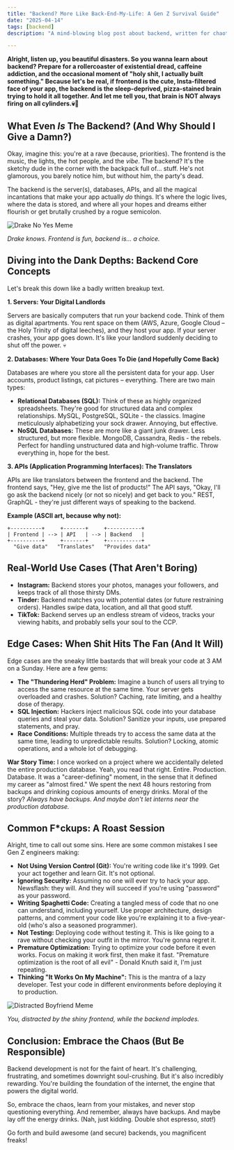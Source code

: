 ```yaml
---
title: "Backend? More Like Back-End-My-Life: A Gen Z Survival Guide"
date: "2025-04-14"
tags: [backend]
description: "A mind-blowing blog post about backend, written for chaotic Gen Z engineers. Prepare to question your life choices."

---
```


**Alright, listen up, you beautiful disasters. So you wanna learn about backend? Prepare for a rollercoaster of existential dread, caffeine addiction, and the occasional moment of "holy shit, I actually built something." Because let's be real, if frontend is the cute, Insta-filtered face of your app, the backend is the sleep-deprived, pizza-stained brain trying to hold it all together. And let me tell you, that brain is NOT always firing on all cylinders.💀🙏**

## What Even *Is* The Backend? (And Why Should I Give a Damn?)

Okay, imagine this: you're at a rave (because, priorities). The frontend is the music, the lights, the hot people, and the *vibe*. The backend? It's the sketchy dude in the corner with the backpack full of... stuff. He's not glamorous, you barely notice him, but without him, the party's dead.

The backend is the server(s), databases, APIs, and all the magical incantations that make your app actually *do* things. It's where the logic lives, where the data is stored, and where all your hopes and dreams either flourish or get brutally crushed by a rogue semicolon.

![Drake No Yes Meme](https://i.imgflip.com/36092g.jpg)

*Drake knows. Frontend is fun, backend is… a choice.*

## Diving into the Dank Depths: Backend Core Concepts

Let's break this down like a badly written breakup text.

**1. Servers: Your Digital Landlords**

Servers are basically computers that run your backend code. Think of them as digital apartments. You rent space on them (AWS, Azure, Google Cloud – the Holy Trinity of digital leeches), and they host your app. If your server crashes, your app goes down. It's like your landlord suddenly deciding to shut off the power. 💀

**2. Databases: Where Your Data Goes To Die (and Hopefully Come Back)**

Databases are where you store all the persistent data for your app. User accounts, product listings, cat pictures – everything. There are two main types:

*   **Relational Databases (SQL):** Think of these as highly organized spreadsheets. They're good for structured data and complex relationships. MySQL, PostgreSQL, SQLite - the classics. Imagine meticulously alphabetizing your sock drawer. Annoying, but effective.
*   **NoSQL Databases:** These are more like a giant junk drawer. Less structured, but more flexible. MongoDB, Cassandra, Redis - the rebels. Perfect for handling unstructured data and high-volume traffic. Throw everything in, hope for the best.

**3. APIs (Application Programming Interfaces): The Translators**

APIs are like translators between the frontend and the backend. The frontend says, "Hey, give me the list of products!" The API says, "Okay, I'll go ask the backend nicely (or not so nicely) and get back to you." REST, GraphQL - they're just different ways of speaking to the backend.

**Example (ASCII art, because why not):**

```
+----------+     +-------+     +-----------+
| Frontend | --> | API   | --> | Backend   |
+----------+     +-------+     +-----------+
  "Give data"   "Translates"   "Provides data"
```

## Real-World Use Cases (That Aren't Boring)

*   **Instagram:** Backend stores your photos, manages your followers, and keeps track of all those thirsty DMs.
*   **Tinder:** Backend matches you with potential dates (or future restraining orders). Handles swipe data, location, and all that good stuff.
*   **TikTok:** Backend serves up an endless stream of videos, tracks your viewing habits, and probably sells your soul to the CCP.

## Edge Cases: When Shit Hits The Fan (And It Will)

Edge cases are the sneaky little bastards that will break your code at 3 AM on a Sunday. Here are a few gems:

*   **The "Thundering Herd" Problem:** Imagine a bunch of users all trying to access the same resource at the same time. Your server gets overloaded and crashes. Solution? Caching, rate limiting, and a healthy dose of therapy.
*   **SQL Injection:** Hackers inject malicious SQL code into your database queries and steal your data. Solution? Sanitize your inputs, use prepared statements, and pray.
*   **Race Conditions:** Multiple threads try to access the same data at the same time, leading to unpredictable results. Solution? Locking, atomic operations, and a whole lot of debugging.

**War Story Time:** I once worked on a project where we accidentally deleted the entire production database. Yeah, you read that right. Entire. Production. Database. It was a "career-defining" moment, in the sense that it defined my career as "almost fired." We spent the next 48 hours restoring from backups and drinking copious amounts of energy drinks. Moral of the story? *Always have backups. And maybe don't let interns near the production database.*

## Common F*ckups: A Roast Session

Alright, time to call out some sins. Here are some common mistakes I see Gen Z engineers making:

*   **Not Using Version Control (Git):** You're writing code like it's 1999. Get your act together and learn Git. It's not optional.
*   **Ignoring Security:** Assuming no one will ever try to hack your app. Newsflash: they will. And they will succeed if you're using "password" as your password.
*   **Writing Spaghetti Code:** Creating a tangled mess of code that no one can understand, including yourself. Use proper architecture, design patterns, and comment your code like you're explaining it to a five-year-old (who's also a seasoned programmer).
*   **Not Testing:** Deploying code without testing it. This is like going to a rave without checking your outfit in the mirror. You're gonna regret it.
*   **Premature Optimization:** Trying to optimize your code before it even works. Focus on making it work first, then make it fast. "Premature optimization is the root of all evil" - Donald Knuth said it, I'm just repeating.
*   **Thinking "It Works On My Machine":** This is the mantra of a lazy developer. Test your code in different environments before deploying it to production.

![Distracted Boyfriend Meme](https://imgflip.com/s/meme/Distracted-Boyfriend.jpg)

*You, distracted by the shiny frontend, while the backend implodes.*

## Conclusion: Embrace the Chaos (But Be Responsible)

Backend development is not for the faint of heart. It's challenging, frustrating, and sometimes downright soul-crushing. But it's also incredibly rewarding. You're building the foundation of the internet, the engine that powers the digital world.

So, embrace the chaos, learn from your mistakes, and never stop questioning everything. And remember, always have backups. And maybe lay off the energy drinks. (Nah, just kidding. Double shot espresso, *stat!*)

Go forth and build awesome (and secure) backends, you magnificent freaks!
